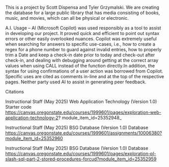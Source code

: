 This is a project by Scott Dispensa and Tyler Grzymalski. We are creating the database for a large public library that has media consisting of books, music, and movies, which can all be physical or electronic.

A.I. Usage – AI (Microsoft Copilot) was used responsibly as a tool to assist in developing our project. It proved quick and efficient to point out syntax errors or other easily overlooked nuances. Copilot was extremely useful when searching for answers to specific use-cases, i.e., how to create a regex for a phone number to guard against invalid entries, how to properly trim a Date and keep a check-in date prior to today and check-out after check-in, and dealing with debugging around getting at the correct array values when using CALL instead of the function directly.In addition, the syntax for using confirmations of a user action was borrowed from Copilot. Specific uses are cited as comments in-line and at the top of the respective pages. Neither party used AI to assist in generating peer feedback.

Citations

Instructional Staff (May 2025) Web Application Technology (Version 1.0) Starter code
 https://canvas.oregonstate.edu/courses/1999601/pages/exploration-web-application-technology-2? module_item_id=25352948_ 

Instructional Staff (May 2025) BSG Database (Version 1.0) Database https://canvas.oregonstate.edu/courses/1999601/assignments/10006380?module_item_id=25352960

Instructional Staff (May 2025) BSG Database (Version 1.0) Database https://canvas.oregonstate.edu/courses/1999601/pages/exploration-pl-slash-sql-part-2-stored-procedures-forcud?module_item_id=25352959 
